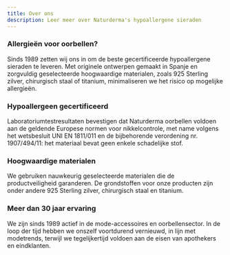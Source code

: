 ```yaml
---
title: Over ons
description: Leer meer over Naturderma's hypoallergene sieraden
---
```


### Allergieën voor oorbellen?

Sinds 1989 zetten wij ons in om de beste gecertificeerde hypoallergene sieraden te leveren. Met originele ontwerpen gemaakt in Spanje en zorgvuldig geselecteerde hoogwaardige materialen, zoals 925 Sterling zilver, chirurgisch staal of titanium, minimaliseren we het risico op mogelijke allergieën.

### Hypoallergeen gecertificeerd

Laboratoriumtestresultaten bevestigen dat Naturderma oorbellen voldoen aan de geldende Europese normen voor nikkelcontrole, met name volgens het wetsbesluit UNI EN 1811/011 en de bijbehorende verordening nr. 1907/494/11: het materiaal bevat geen enkele schadelijke stof.

### Hoogwaardige materialen

We gebruiken nauwkeurig geselecteerde materialen die de productveiligheid garanderen. De grondstoffen voor onze producten zijn onder andere 925 Sterling zilver, chirurgisch staal en titanium.

### Meer dan 30 jaar ervaring

We zijn sinds 1989 actief in de mode-accessoires en oorbellensector. In de loop der tijd hebben we onszelf voortdurend vernieuwd, in lijn met modetrends, terwijl we tegelijkertijd voldoen aan de eisen van apothekers en eindklanten. 
